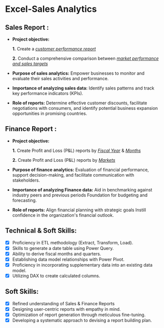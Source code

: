 # Excel-Sales Analytics
## Sales Report :


- **Project objective:** 

    **1.** Create a _[customer performance report](https://github.com/JahnaviAnalyst/Sales-Analytics/blob/main/Customer%20Net%20sales%20Performance.pdf)_ 

    **2.** Conduct a comprehensive comparison between _[market performance and sales targets](https://github.com/JahnaviAnalyst/Sales-Analytics/blob/main/Market%20Performance%20vs%20Target.pdf)_

- **Purpose of sales analytics:** Empower businesses to monitor and evaluate their sales activities and performance.

- **Importance of analyzing sales data:** Identify sales patterns and track key performance indicators (KPIs).

- **Role of reports:** Determine effective customer discounts, facilitate negotiations with consumers, and identify potential business expansion opportunities in promising countries.


## Finance Report :

- **Project objective:** 

    **1.** Create Profit and Loss (P&L) reports by _[Fiscal Year](https://github.com/JahnaviAnalyst/Sales-Analytics/blob/main/P%20%26%20L%20by%20Fiscal%20Years.pdf)_ & _[Months](https://github.com/JahnaviAnalyst/Sales-Analytics/blob/main/P%26L%20By%20months.pdf)_ 

   **2.** Create Profit and Loss (P&L) reports by _[Markets](https://github.com/JahnaviAnalyst/Sales-Analytics/blob/main/P%20%26%20L%20for%20markets.pdf)_

- **Purpose of finance analytics:** Evaluation of financial performance, support decision-making, and facilitate communication with stakeholders.

- **Importance of analyzing Finance data:** Aid in benchmarking against industry peers and previous periods Foundation for budgeting and forecasting.

- **Role of reports:** Align financial planning with strategic goals Instill confidence in the organization's financial outlook.


## Technical & Soft Skills:
- [x]	Proficiency in ETL methodology (Extract, Transform, Load).
- [x]	Skills to generate a date table using Power Query.
- [x]	Ability to derive fiscal months and quarters.
- [x]	Establishing data model relationships with Power Pivot.
- [x]	Proficiency in incorporating supplementary data into an existing data model.
- [x]	Utilizing DAX to create calculated columns.

## Soft Skills:
- [x]	Refined understanding of Sales & Finance Reports
- [x]	Designing user-centric reports with empathy in mind.
- [x]	Optimization of report generation through meticulous fine-tuning.
- [x]	Developing a systematic approach to devising a report building plan.
